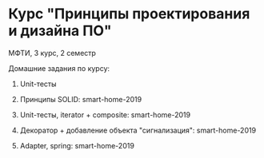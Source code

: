 # Курс "Принципы проектирования и дизайна ПО"

МФТИ, 3 курс, 2 семестр

Домашние задания по курсу:

1. Unit-тесты

2. Принципы SOLID: smart-home-2019

3. Unit-тесты, iterator + composite: smart-home-2019

4. Декоратор + добавление объекта "сигнализация": smart-home-2019

5. Adapter, spring: smart-home-2019
